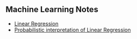 ## Machine Learning Notes

- [Linear Regression](https://cdn.rawgit.com/vsaptaram/MachineLearning_Notes/master/html/linear_regr_basics.html)
- [Probabilistic interpretation of Linear Regression](https://cdn.rawgit.com/vsaptaram/MachineLearning_Notes/master/html/linear_regr_probabilistic.html)